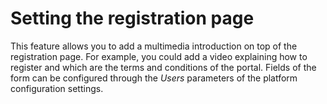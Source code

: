# Setting the registration page

This feature allows you to add a multimedia introduction on top of the registration page. For example, you could add a video explaining how to register and which are the terms and conditions of the portal. Fields of the form can be configured through the _Users_ parameters of the platform configuration settings.

